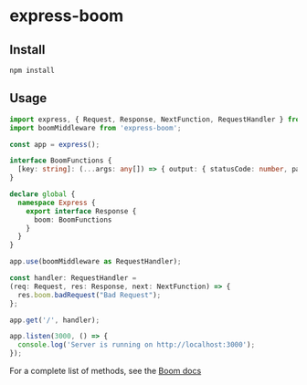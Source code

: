 # express-boom

## Install

```
npm install 
```

## Usage

```ts
import express, { Request, Response, NextFunction, RequestHandler } from 'express';
import boomMiddleware from 'express-boom';

const app = express();

interface BoomFunctions {
  [key: string]: (...args: any[]) => { output: { statusCode: number, payload: any } }
}

declare global {
  namespace Express {
    export interface Response {
      boom: BoomFunctions
    }
  }
}

app.use(boomMiddleware as RequestHandler);

const handler: RequestHandler = 
(req: Request, res: Response, next: NextFunction) => {
  res.boom.badRequest("Bad Request");
};

app.get('/', handler);

app.listen(3000, () => {
  console.log('Server is running on http://localhost:3000');
});

```

For a complete list of methods, see the [Boom docs](https://github.com/hapijs/boom#overview)